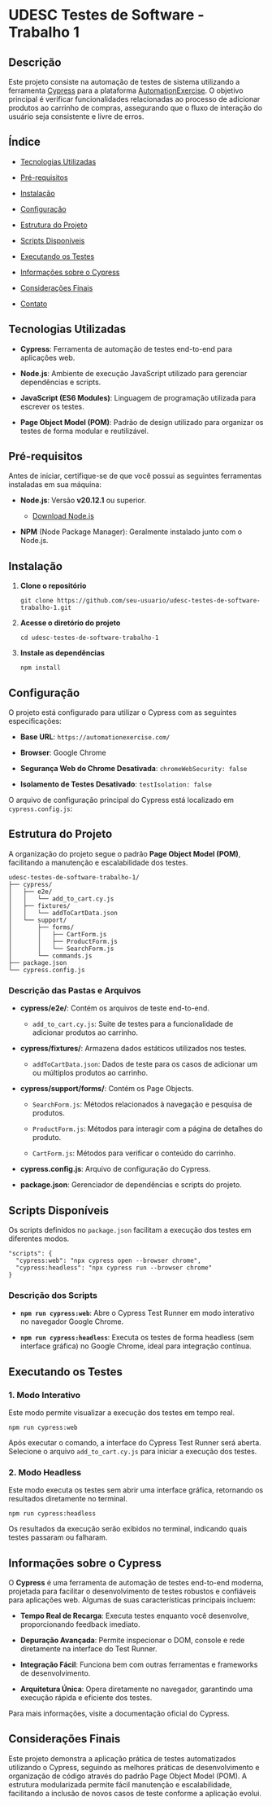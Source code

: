 # UDESC Testes de Software - Trabalho 1

## Descrição

Este projeto consiste na automação de testes de sistema utilizando a ferramenta [Cypress](https://www.cypress.io/) para a plataforma [AutomationExercise](https://automationexercise.com/). O objetivo principal é verificar funcionalidades relacionadas ao processo de adicionar produtos ao carrinho de compras, assegurando que o fluxo de interação do usuário seja consistente e livre de erros.

## Índice

*   [Tecnologias Utilizadas](#tecnologias-utilizadas)

*   [Pré-requisitos](#pr%C3%A9-requisitos)

*   [Instalação](#instala%C3%A7%C3%A3o)

*   [Configuração](#configura%C3%A7%C3%A3o)

*   [Estrutura do Projeto](#estrutura-do-projeto)

*   [Scripts Disponíveis](#scripts-dispon%C3%ADveis)

*   [Executando os Testes](#executando-os-testes)

*   [Informações sobre o Cypress](#informa%C3%A7%C3%B5es-sobre-o-cypress)

*   [Considerações Finais](#considera%C3%A7%C3%B5es-finais)

*   [Contato](#contato)

## Tecnologias Utilizadas

*   **Cypress**: Ferramenta de automação de testes end-to-end para aplicações web.

*   **Node.js**: Ambiente de execução JavaScript utilizado para gerenciar dependências e scripts.

*   **JavaScript (ES6 Modules)**: Linguagem de programação utilizada para escrever os testes.

*   **Page Object Model (POM)**: Padrão de design utilizado para organizar os testes de forma modular e reutilizável.

## Pré-requisitos

Antes de iniciar, certifique-se de que você possui as seguintes ferramentas instaladas em sua máquina:

*   **Node.js**: Versão **v20.12.1** ou superior.

    *   [Download Node.js](https://nodejs.org/)

*   **NPM** (Node Package Manager): Geralmente instalado junto com o Node.js.

## Instalação

1.  **Clone o repositório**

    ```
    git clone https://github.com/seu-usuario/udesc-testes-de-software-trabalho-1.git

    ```

2.  **Acesse o diretório do projeto**

    ```
    cd udesc-testes-de-software-trabalho-1

    ```

3.  **Instale as dependências**

    ```
    npm install

    ```

## Configuração

O projeto está configurado para utilizar o Cypress com as seguintes especificações:

*   **Base URL**: `https://automationexercise.com/`

*   **Browser**: Google Chrome

*   **Segurança Web do Chrome Desativada**: `chromeWebSecurity: false`

*   **Isolamento de Testes Desativado**: `testIsolation: false`

O arquivo de configuração principal do Cypress está localizado em `cypress.config.js`:

## Estrutura do Projeto

A organização do projeto segue o padrão **Page Object Model (POM)**, facilitando a manutenção e escalabilidade dos testes.

```
udesc-testes-de-software-trabalho-1/
├── cypress/
│   ├── e2e/
│   │   └── add_to_cart.cy.js
│   ├── fixtures/
│   │   └── addToCartData.json
│   └── support/
│       ├── forms/
│       │   ├── CartForm.js
│       │   ├── ProductForm.js
│       │   └── SearchForm.js
│       └── commands.js
├── package.json
└── cypress.config.js

```

### Descrição das Pastas e Arquivos

*   **cypress/e2e/**: Contém os arquivos de teste end-to-end.

    *   `add_to_cart.cy.js`: Suite de testes para a funcionalidade de adicionar produtos ao carrinho.

*   **cypress/fixtures/**: Armazena dados estáticos utilizados nos testes.

    *   `addToCartData.json`: Dados de teste para os casos de adicionar um ou múltiplos produtos ao carrinho.

*   **cypress/support/forms/**: Contém os Page Objects.

    *   `SearchForm.js`: Métodos relacionados à navegação e pesquisa de produtos.

    *   `ProductForm.js`: Métodos para interagir com a página de detalhes do produto.

    *   `CartForm.js`: Métodos para verificar o conteúdo do carrinho.

*   **cypress.config.js**: Arquivo de configuração do Cypress.

*   **package.json**: Gerenciador de dependências e scripts do projeto.

## Scripts Disponíveis

Os scripts definidos no `package.json` facilitam a execução dos testes em diferentes modos.

```
"scripts": {
  "cypress:web": "npx cypress open --browser chrome",
  "cypress:headless": "npx cypress run --browser chrome"
}

```

### Descrição dos Scripts

*   **`npm run cypress:web`**: Abre o Cypress Test Runner em modo interativo no navegador Google Chrome.

*   **`npm run cypress:headless`**: Executa os testes de forma headless (sem interface gráfica) no Google Chrome, ideal para integração contínua.

## Executando os Testes

### 1. **Modo Interativo**

Este modo permite visualizar a execução dos testes em tempo real.

```
npm run cypress:web

```

Após executar o comando, a interface do Cypress Test Runner será aberta. Selecione o arquivo `add_to_cart.cy.js` para iniciar a execução dos testes.

### 2. **Modo Headless**

Este modo executa os testes sem abrir uma interface gráfica, retornando os resultados diretamente no terminal.

```
npm run cypress:headless

```

Os resultados da execução serão exibidos no terminal, indicando quais testes passaram ou falharam.

## Informações sobre o Cypress

O **Cypress** é uma ferramenta de automação de testes end-to-end moderna, projetada para facilitar o desenvolvimento de testes robustos e confiáveis para aplicações web. Algumas de suas características principais incluem:

*   **Tempo Real de Recarga**: Executa testes enquanto você desenvolve, proporcionando feedback imediato.

*   **Depuração Avançada**: Permite inspecionar o DOM, console e rede diretamente na interface do Test Runner.

*   **Integração Fácil**: Funciona bem com outras ferramentas e frameworks de desenvolvimento.

*   **Arquitetura Única**: Opera diretamente no navegador, garantindo uma execução rápida e eficiente dos testes.

Para mais informações, visite a documentação oficial do Cypress.

## Considerações Finais

Este projeto demonstra a aplicação prática de testes automatizados utilizando o Cypress, seguindo as melhores práticas de desenvolvimento e organização de código através do padrão Page Object Model (POM). A estrutura modularizada permite fácil manutenção e escalabilidade, facilitando a inclusão de novos casos de teste conforme a aplicação evolui.

